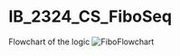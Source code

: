 # IB_2324_CS_FiboSeq

Flowchart of the logic
![FiboFlowchart](https://github.com/lenidar/IB_2324_CS_FiboSeq/assets/55443074/2b6c4a19-d14e-49ab-bf15-43225cd2d3fc)
